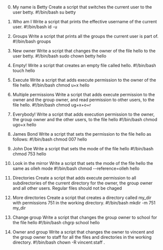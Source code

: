 0. My name is Betty
Create a script that switches the current user to the user betty.
#!/bin/bash
su betty

1. Who am I
Write a script that prints the effective username of the current user.
#!/bin/bash
id -u

2. Groups
Write a script that prints all the groups the current user is part of.
#!/bin/bash
groups

3. New owner
Write a script that changes the owner of the file hello to the user betty.
#!/bin/bash
sudo chown betty hello

4. Empty!
Write a script that creates an empty file called hello.
#!/bin/bash
touch hello

5. Execute
Write a script that adds execute permission to the owner of the file hello.
#!/bin/bash
chmod u+x hello

6. Multiple permissions
Write a script that adds execute permission to the owner and the group owner, and read permission to other users, to the file hello.
#!/bin/bash
chmod ug+x+o+r

7. Everybody!
Write a script that adds execution permission to the owner, the group owner and the other users, to the file hello
#!/bin/bash
chmod ugo+x hello

8. James Bond
Write a script that sets the permission to the file hello as follows:
#!/bin/bash
chmod 007 hello

9. John Doe
Write a script that sets the mode of the file hello
#!/bin/bash
chmod 753 hello

10. Look in the mirror
Write a script that sets the mode of the file hello the same as olleh mode
#!/bin/bash
chmod --reference=olleh hello

11. Directories
Create a script that adds execute permission to all subdirectories of the current directory for the owner, the group owner and all other users. Regular files should not be chaged

12. More directories
Create a script that creates a directory called my_dir with permissions 751 in the working directory.
#!/bin/bash
mkdir -m 751 my_dir

13. Change group
Write a script that changes the group owner to school for the file hello
#!/bin/bash
chgrp school hello

14. Owner and group
Write a script that changes the owner to vincent and the group owner to staff for all the files and directories in the working directory.
#!/bin/bash
chown -R vincent:staff .
